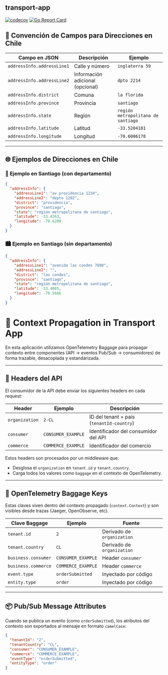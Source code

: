 ## transport-app

[![codecov](https://codecov.io/gh/Ignaciojeria/transport-app/branch/main/graph/badge.svg)](https://codecov.io/gh/Ignaciojeria/transport-app) [![Go Report Card](https://goreportcard.com/badge/github.com/Ignaciojeria/transport-app)](https://goreportcard.com/report/github.com/Ignaciojeria/transport-app)

## 📌 Convención de Campos para Direcciones en Chile

| Campo en JSON                | Descripción                      | Ejemplo                       |
| ---------------------------- | --------------------------------- | ----------------------------- |
| `addressInfo.addressLine1` | Calle y número                    | `inglaterra 59`                    |
| `addressInfo.addressLine2` | Información adicional (opcional)  | `dpto 2214`                        |
| `addressInfo.district`     | Comuna                            | `la florida`                       |
| `addressInfo.province`     | Provincia                         | `santiago`                         |
| `addressInfo.state`        | Región                            | `región metropolitana de santiago` |
| `addressInfo.latitude`     | Latitud                           | `-33.5204181`                      |
| `addressInfo.longitude`    | Longitud                          | `-70.6006178`               |      
---

## 🌐 Ejemplos de Direcciones en Chile

### 🏢 Ejemplo en Santiago (con departamento)

```json
{
  "addressInfo": {
    "addressLine1": "av providencia 1234",
    "addressLine2": "depto 1202",
    "district": "providencia",
    "province": "santiago",
    "state": "región metropolitana de santiago",
    "latitude": -33.4263,
    "longitude": -70.6200
  }
}
```

### 🏙️ Ejemplo en Santiago (sin departamento)

```json
{
  "addressInfo": {
    "addressLine1": "avenida las condes 7890",
    "addressLine2": "",
    "district": "las condes",
    "province": "santiago",
    "state": "región metropolitana de santiago",
    "latitude": -33.4085,
    "longitude": -70.5666
  }
}
```

# 🔄 Context Propagation in Transport App

En esta aplicación utilizamos OpenTelemetry Baggage para propagar contexto entre componentes (API → eventos Pub/Sub → consumidores) de forma trazable, desacoplada y estandarizada.

---

## 🧾 Headers del API

El consumidor de la API debe enviar los siguientes headers en cada request:

| Header         | Ejemplo              | Descripción                            |
|----------------|----------------------|----------------------------------------|
| `organization` | `2-CL`               | ID del tenant + país (`tenantId-country`) |
| `consumer`     | `CONSUMER_EXAMPLE`   | Identificador del consumidor del API   |
| `commerce`     | `COMMERCE_EXAMPLE`   | Identificador del comercio             |

Estos headers son procesados por un middleware que:

- Desglosa el `organization` en `tenant.id` y `tenant.country`.
- Carga todos los valores como `baggage` en el contexto de OpenTelemetry.

---

## 🧠 OpenTelemetry Baggage Keys

Estas claves viven dentro del contexto propagado (`context.Context`) y son visibles desde trazas (Jaeger, OpenObserve, etc).

| Clave Baggage       | Ejemplo              | Fuente               |
|---------------------|----------------------|----------------------|
| `tenant.id`         | `2`                  | Derivado de `organization` |
| `tenant.country`    | `CL`                 | Derivado de `organization` |
| `business.consumer` | `CONSUMER_EXAMPLE`   | Header `consumer`    |
| `business.commerce` | `COMMERCE_EXAMPLE`   | Header `commerce`    |
| `event.type`        | `orderSubmitted`     | Inyectado por código |
| `entity.type`       | `order`              | Inyectado por código |

---

## 📦 Pub/Sub Message Attributes

Cuando se publica un evento (como `orderSubmitted`), los atributos del contexto son exportados al mensaje en formato `camelCase`:

```json
{
  "tenantId": "2",
  "tenantCountry": "CL",
  "consumer": "CONSUMER_EXAMPLE",
  "commerce": "COMMERCE_EXAMPLE",
  "eventType": "orderSubmitted",
  "entityType": "order"
}
